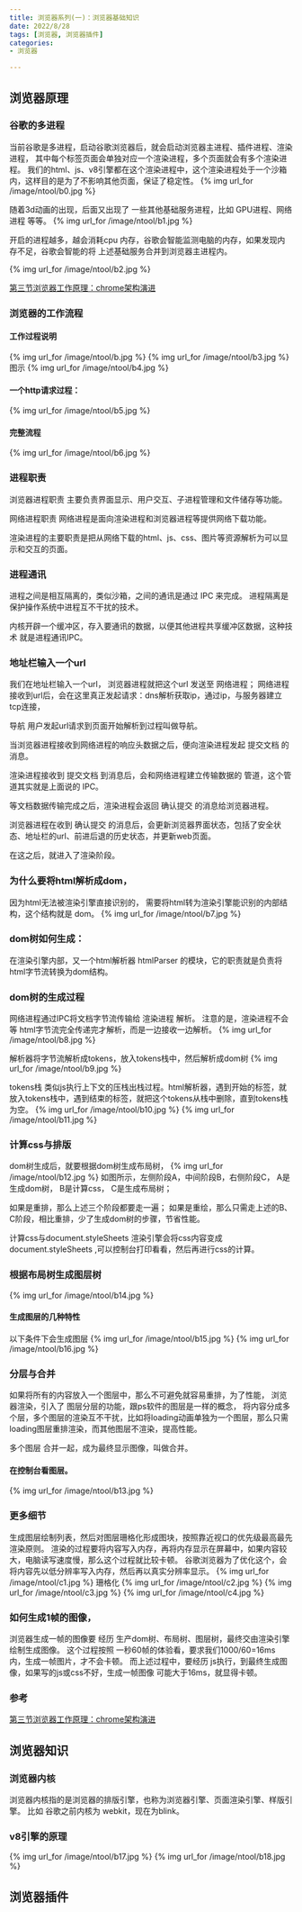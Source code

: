 ```yaml
---
title: 浏览器系列(一)：浏览器基础知识
date: 2022/8/28
tags: [浏览器, 浏览器插件]
categories: 
- 浏览器

---
```


## 浏览器原理

### 谷歌的多进程
当前谷歌是多进程，启动谷歌浏览器后，就会启动浏览器主进程、插件进程、渲染进程， 其中每个标签页面会单独对应一个渲染进程，多个页面就会有多个渲染进程。
我们的html、js、v8引擎都在这个渲染进程中，这个渲染进程处于一个沙箱内，这样目的是为了不影响其他页面，保证了稳定性。
{% img url_for /image/ntool/b0.jpg %}

随着3d动画的出现，后面又出现了 一些其他基础服务进程，比如 GPU进程、网络进程 等等。
{% img url_for /image/ntool/b1.jpg %}

开启的进程越多，越会消耗cpu 内存，谷歌会智能监测电脑的内存，如果发现内存不足，谷歌会智能的将 上述基础服务合并到浏览器主进程内。

{% img url_for /image/ntool/b2.jpg %}

[第三节浏览器工作原理：chrome架构演进](https://www.bilibili.com/video/BV18q4y1L7Wh?p=11)



### 浏览器的工作流程
#### 工作过程说明
{% img url_for /image/ntool/b.jpg %}
{% img url_for /image/ntool/b3.jpg %}
图示
{% img url_for /image/ntool/b4.jpg %}

#### 一个http请求过程：
{% img url_for /image/ntool/b5.jpg %}

#### 完整流程
{% img url_for /image/ntool/b6.jpg %}

### 进程职责
浏览器进程职责
主要负责界面显示、用户交互、子进程管理和文件储存等功能。

网络进程职责
网络进程是面向渲染进程和浏览器进程等提供网络下载功能。

渲染进程的主要职责是把从网络下载的html、js、css、图片等资源解析为可以显示和交互的页面。


### 进程通讯
进程之间是相互隔离的，类似沙箱，之间的通讯是通过 IPC 来完成。
进程隔离是保护操作系统中进程互不干扰的技术。

内核开辟一个缓冲区，存入要通讯的数据，以便其他进程共享缓冲区数据，这种技术 就是进程通讯IPC。

### 地址栏输入一个url
我们在地址栏输入一个url，
浏览器进程就把这个url 发送至 网络进程；
网络进程接收到url后，会在这里真正发起请求：dns解析获取ip，通过ip，与服务器建立tcp连接，


导航 用户发起url请求到页面开始解析到过程叫做导航。

当浏览器进程接收到网络进程的响应头数据之后，便向渲染进程发起 提交文档 的消息。

渲染进程接收到 提交文档 到消息后，会和网络进程建立传输数据的 管道，这个管道其实就是上面说的 IPC。

等文档数据传输完成之后，渲染进程会返回 确认提交 的消息给浏览器进程。

浏览器进程在收到 确认提交 的消息后，会更新浏览器界面状态，包括了安全状态、地址栏的url、前进后退的历史状态，并更新web页面。

在这之后，就进入了渲染阶段。



### 为什么要将html解析成dom，
因为html无法被渲染引擎直接识别的，
需要将html转为渲染引擎能识别的内部结构，这个结构就是 dom。
{% img url_for /image/ntool/b7.jpg %}

### dom树如何生成：
在渲染引擎内部，又一个html解析器 htmlParser 的模块，它的职责就是负责将html字节流转换为dom结构。

### dom树的生成过程
网络进程通过IPC将文档字节流传输给 渲染进程 解析。
注意的是，渲染进程不会等 html字节流完全传递完才解析，而是一边接收一边解析。
{% img url_for /image/ntool/b8.jpg %}

解析器将字节流解析成tokens，放入tokens栈中，然后解析成dom树
{% img url_for /image/ntool/b9.jpg %}

tokens栈 类似js执行上下文的压栈出栈过程。html解析器，遇到开始的标签，就放入tokens栈中，遇到结束的标签，就把这个tokens从栈中删除，直到tokens栈为空。
{% img url_for /image/ntool/b10.jpg %}
{% img url_for /image/ntool/b11.jpg %}


### 计算css与排版
dom树生成后，就要根据dom树生成布局树，
{% img url_for /image/ntool/b12.jpg %}
如图所示，左侧阶段A，中间阶段B，右侧阶段C，
A是生成dom树，
B是计算css，
C是生成布局树；

如果是重排，那么上述三个阶段都要走一遍；
如果是重绘，那么只需走上述的B、C阶段，相比重排，少了生成dom树的步骤，节省性能。

计算css与document.styleSheets
渲染引擎会将css内容变成 document.styleSheets ,可以控制台打印看看，然后再进行css的计算。

### 根据布局树生成图层树
{% img url_for /image/ntool/b14.jpg %}

#### 生成图层的几种特性
以下条件下会生成图层
{% img url_for /image/ntool/b15.jpg %}
{% img url_for /image/ntool/b16.jpg %}

### 分层与合并
如果将所有的内容放入一个图层中，那么不可避免就容易重排，为了性能，
浏览器渲染，引入了 图层分层的功能，跟ps软件的图层是一样的概念，
将内容分成多个层，多个图层的渲染互不干扰，比如将loading动画单独为一个图层，那么只需loading图层重排渲染，而其他图层不渲染，提高性能。

多个图层 合并一起，成为最终显示图像，叫做合并。

#### 在控制台看图层。
{% img url_for /image/ntool/b13.jpg %}

### 更多细节
生成图层绘制列表，然后对图层珊格化形成图块，按照靠近视口的优先级最高最先渲染原则。
渲染的过程要将内容写入内存，再将内存显示在屏幕中，如果内容较大，电脑读写速度慢，那么这个过程就比较卡顿。
谷歌浏览器为了优化这个，会将内容先以低分辨率写入内存，然后再以真实分辨率显示。
{% img url_for /image/ntool/c1.jpg %}
珊格化
{% img url_for /image/ntool/c2.jpg %}
{% img url_for /image/ntool/c3.jpg %}
{% img url_for /image/ntool/c4.jpg %}

### 如何生成1帧的图像，
浏览器生成一帧的图像要 经历 生产dom树、布局树、图层树，最终交由渲染引擎绘制生成图像。
这个过程按照 一秒60帧的体验看，要求我们1000/60=16ms 内，生成一帧图片，才不会卡顿。
而上述过程中，要经历 js执行，到最终生成图像，如果写的js或css不好，生成一帧图像 可能大于16ms，就显得卡顿。


### 参考

[第三节浏览器工作原理：chrome架构演进](https://www.bilibili.com/video/BV18q4y1L7Wh?p=11)


## 浏览器知识
### 浏览器内核
浏览器内核指的是浏览器的排版引擎，也称为浏览器引擎、页面渲染引擎、样版引擎。
比如 谷歌之前内核为 webkit，现在为blink。

### v8引擎的原理
{% img url_for /image/ntool/b17.jpg %}
{% img url_for /image/ntool/b18.jpg %}


## 浏览器插件
